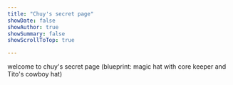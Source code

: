 ```yaml
---
title: "Chuy's secret page"
showDate: false
showAuthor: true
showSummary: false
showScrollToTop: true

---
```


welcome to chuy's secret page
(blueprint: magic hat with core keeper and Tito's cowboy hat)